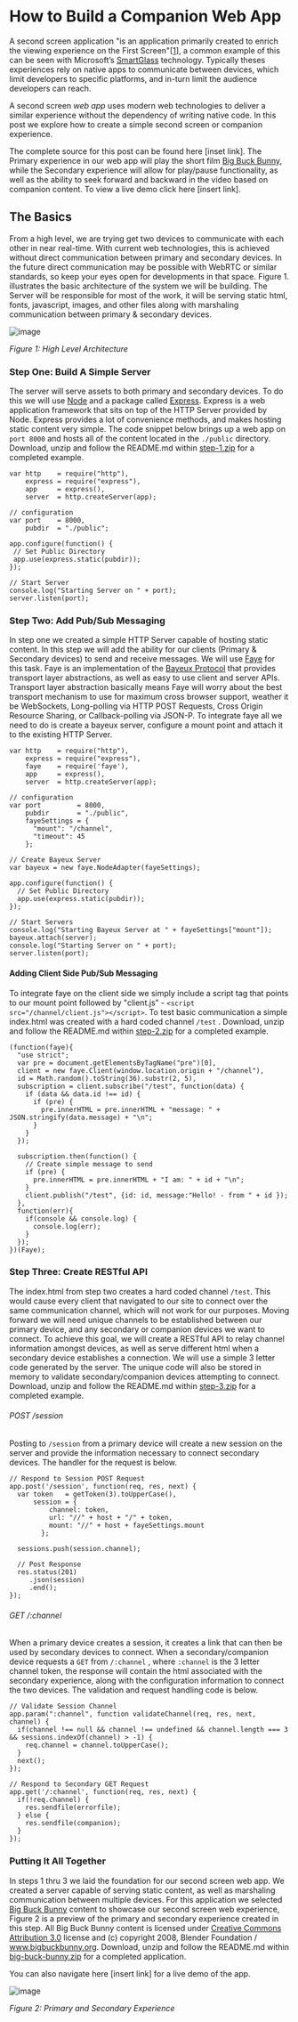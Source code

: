 # How to Build a Companion Web App
A second screen application "is an application primarily created to enrich the viewing experience on the First Screen"[[1](http://en.wikipedia.org/wiki/Second_screen)], a common example of this can be seen with Microsoft’s [SmartGlass](http://www.xbox.com/en-US/smartglass) technology. Typically theses experiences rely on native apps to communicate between devices, which limit developers to specific platforms, and in-turn limit the audience developers can reach.

A second screen *web app* uses modern web technologies to deliver a similar experience without the dependency of writing native code. In this post we explore how to create a simple second screen or companion experience.
						
The complete source for this post can be found here [inset link]. The Primary experience in our web app will play the short film [Big Buck Bunny](http://www.bigbuckbunny.org/index.php/about/index.php), while the Secondary experience will allow for play/pause functionality, as well as the ability to seek forward and backward in the video based on companion content. To view a live demo click here [insert link]. 


## The Basics
From a high level, we are trying get two devices to communicate with each other in near real-time. With current web technologies, this is achieved without direct communication between primary and secondary devices. In the future direct communication may be possible with WebRTC or similar standards, so keep your eyes open for developments in that space. Figure 1. illustrates the basic architecture of the system we will be building. The Server will be responsible for most of the work, it will be serving static html, fonts, javascript, images, and other files along with marshaling communication between primary & secondary devices.

![image](figure1.png)

*Figure 1: High Level Architecture*

### Step One: Build A Simple Server
The server will serve assets to both primary and secondary devices. To do this we will use [Node](http://nodejs.org/) and a package called [Express](http://expressjs.com/). Express is a web application framework that sits on top of the HTTP Server provided by Node. Express provides a lot of convenience methods, and makes hosting static content very simple. The code snippet below brings up a web app on `port 8000` and hosts all of the content located in the `./public` directory. Download, unzip and follow the README.md within [step-1.zip](./step-1.zip) for a completed example.

    var http    = require("http"),
        express = require("express"),
        app     = express(),
        server  = http.createServer(app);
      
    // configuration
    var port    = 8000,
        pubdir  = "./public"; 

    app.configure(function() {
     // Set Public Directory
     app.use(express.static(pubdir));
    });

    // Start Server
    console.log("Starting Server on " + port);
    server.listen(port);
  
### Step Two: Add Pub/Sub Messaging
In step one we created a simple HTTP Server capable of hosting static content. In this step we will add the ability for our clients (Primary & Secondary devices) to send and receive messages. We will use [Faye](http://faye.jcoglan.com/) for this task. Faye is an implementation of the [Bayeux Protocol](http://svn.cometd.com/trunk/bayeux/bayeux.html) that provides transport layer abstractions, as well as easy to use client and server APIs. Transport layer abstraction basically means Faye will worry about the best transport mechanism to use for maximum cross browser support, weather it be WebSockets, Long-polling via HTTP POST Requests, Cross Origin Resource Sharing, or Callback-polling via JSON-P. To integrate faye all we need to do is create a bayeux server, configure a mount point and attach it to the existing HTTP Server.

    var http    = require("http"),
        express = require("express"),
        faye    = require('faye'),
        app     = express(),
        server  = http.createServer(app);
      
    // configuration
    var port         = 8000,
        pubdir       = "./public",
        fayeSettings = {
          "mount": "/channel",
          "timeout": 45
        };

    // Create Bayeux Server
    var bayeux = new faye.NodeAdapter(fayeSettings);
      
    app.configure(function() {
      // Set Public Directory
      app.use(express.static(pubdir));
    });
          
    // Start Servers
    console.log("Starting Bayeux Server at " + fayeSettings["mount"]);
    bayeux.attach(server);
    console.log("Starting Server on " + port);
    server.listen(port);

#### Adding Client Side Pub/Sub Messaging
To integrate faye on the client side we simply include a script tag that points to our mount point followed by "client.js” -  `<script src="/channel/client.js"></script>`. To test basic communication a simple index.html was created with a hard coded channel `/test` . Download, unzip and follow the README.md within [step-2.zip](./step-2.zip) for a completed example.

    (function(faye){
      "use strict";
      var pre = document.getElementsByTagName("pre")[0],
      client = new faye.Client(window.location.origin + "/channel"),
      id = Math.random().toString(36).substr(2, 5),
      subscription = client.subscribe("/test", function(data) {
        if (data && data.id !== id) {
          if (pre) {
            pre.innerHTML = pre.innerHTML + "message: " + JSON.stringify(data.message) + "\n";
          }
        }
      });
      
      subscription.then(function() {
        // Create simple message to send
        if (pre) {
          pre.innerHTML = pre.innerHTML + "I am: " + id + "\n";
        }
        client.publish("/test", {id: id, message:"Hello! - from " + id });
      }, 
      function(err){
        if(console && console.log) {
          console.log(err);
        }
      }); 
    })(Faye);

### Step Three: Create RESTful API
The index.html from step two creates a hard coded channel `/test`. This would cause every client that navigated to our site to connect over the same communication channel, which will not work for our purposes. Moving forward we will need unique channels to be established between our primary device, and any secondary or companion devices we want to connect. To achieve this goal, we will create a RESTful API to relay channel information amongst devices, as well as serve different html when a secondary device establishes a connection. We will use a simple 3 letter code generated by the server. The unique code will also be stored in memory to validate secondary/companion devices attempting to connect. Download, unzip and follow the README.md within [step-3.zip](./step-3.zip) for a completed example.

###### POST /session
Posting to `/session` from a primary device will create a new session on the server and provide the information necessary to connect secondary devices. The handler for the request is below.

    // Respond to Session POST Request
    app.post('/session', function(req, res, next) {
      var token   = getToken(3).toUpperCase(),
          session = {
              channel: token,
              url: "//" + host + "/" + token,
              mount: "//" + host + fayeSettings.mount
            };
            
      sessions.push(session.channel);

      // Post Response
      res.status(201)
         .json(session)
         .end();
    });

###### GET /:channel
When a primary device creates a session, it creates a link that can then be used by secondary devices to connect. When a secondary/companion device requests a `GET` from `/:channel` , where `:channel` is the 3 letter channel token, the response will contain the html associated with the secondary experience, along with the configuration information to connect the two devices. The validation and request handling code is below.
  
    // Validate Session Channel
    app.param(":channel", function validateChannel(req, res, next, channel) {
      if(channel !== null && channel !== undefined && channel.length === 3 && sessions.indexOf(channel) > -1) {
        req.channel = channel.toUpperCase();
      }
      next();
    });

    // Respond to Secondary GET Request
    app.get('/:channel', function(req, res, next) {
      if(!req.channel) {
        res.sendfile(errorfile);
      } else {
        res.sendfile(companion);
      }
    });

### Putting It All Together
In steps 1 thru 3 we laid the foundation for our second screen web app. We created a server capable of serving static content, as well as marshaling communication between multiple devices. For this application we selected [Big Buck Bunny](http://www.bigbuckbunny.org/index.php/about/) content to showcase our second screen web experience, Figure 2 is a preview of the primary and secondary experience created in this step. All Big Buck Bunny content is licensed under [Creative Commons Attribution 3.0](http://creativecommons.org/licenses/by/3.0/) license and (c) copyright 2008, Blender Foundation / www.bigbuckbunny.org. Download, unzip and follow the README.md within [big-buck-bunny.zip](./big-buck-bunny.zip) for a completed application.

You can also navigate here [insert link] for a live demo of the app.

![image](figure2.png)

*Figure 2: Primary and Secondary Experience*